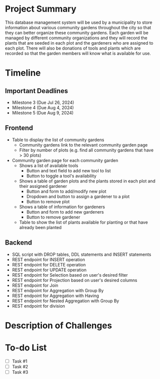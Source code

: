 # Project Summary
This database management system will be used by a municipality to store information about various community gardens throughout the city so that they can better organize these community gardens. Each garden will be managed by different community organizations and they will record the plants that are seeded in each plot and the gardeners who are assigned to each plot. There will also be donations of tools and plants which are recorded so that the garden members will know what is available for use.

# Timeline
## Important Deadlines
- Milestone 3 (Due Jul 26, 2024)
- Milestone 4 (Due Aug 4, 2024)
- Milestone 5 (Due Aug 9, 2024)

## Frontend
- Table to display the list of community gardens
    - Community gardens link to the relevant community garden page
    - Filter by number of plots (e.g. find all community gardens that have > 30 plots)
- Community garden page for each community garden
    - Shows a list of available tools
        - Button and text field to add new tool to list
        - Button to toggle a tool's availability
    - Shows a table of garden plots and the plants stored in each plot and their assigned gardener
        - Button and form to add/modify new plot
        - Dropdown and button to assign a gardener to a plot
        - Button to remove plot
    - Shows a table of information for gardeners
        - Button and form to add new gardeners
        - Button to remove gardener
    - Table to show the list of plants available for planting or that have already been planted

## Backend
- SQL script with DROP tables, DDL statements and INSERT statements
- REST endpoint for INSERT operation
- REST endpoint for DELETE operation
- REST endpoint for UPDATE operation
- REST endpoint for Selection based on user's desired filter
- REST endpoint for Projection based on user's desired columns
- REST endpoint for Join
- REST endpoint for Aggregation with Group By
- REST endpoint for Aggregation with Having
- REST endpoint for Nested Aggregation with Group By
- REST endpoint for division


# Description of Challenges

# To-do List
- [ ] Task #1
- [ ] Task #2
- [ ] Task #3

